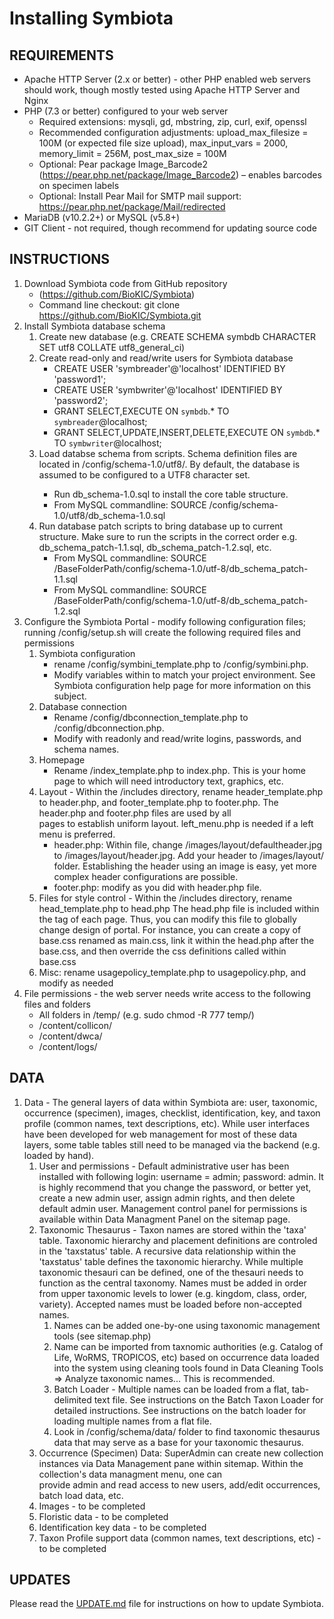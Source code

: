 # Installing Symbiota

## REQUIREMENTS

- Apache HTTP Server (2.x or better) - other PHP enabled web servers should work, though mostly tested using Apache HTTP Server and Nginx
- PHP (7.3 or better) configured to your web server
  - Required extensions: mysqli, gd, mbstring, zip, curl, exif, openssl
  - Recommended configuration adjustments: upload_max_filesize = 100M (or expected file size upload), max_input_vars = 2000, memory_limit = 256M, post_max_size = 100M
  - Optional: Pear package Image_Barcode2 (https://pear.php.net/package/Image_Barcode2) – enables barcodes on specimen labels
  - Optional: Install Pear Mail for SMTP mail support: https://pear.php.net/package/Mail/redirected
- MariaDB (v10.2.2+) or MySQL (v5.8+)
- GIT Client - not required, though recommend for updating source code

## INSTRUCTIONS

1. Download Symbiota code from GitHub repository
   - (https://github.com/BioKIC/Symbiota)
   - Command line checkout: git clone https://github.com/BioKIC/Symbiota.git
2. Install Symbiota database schema
   1. Create new database (e.g. CREATE SCHEMA symbdb CHARACTER SET utf8 COLLATE utf8_general_ci)
   2. Create read-only and read/write users for Symbiota database
      - CREATE USER 'symbreader'@'localhost' IDENTIFIED BY 'password1';
      - CREATE USER 'symbwriter'@'localhost' IDENTIFIED BY 'password2';
      - GRANT SELECT,EXECUTE ON `symbdb`.\* TO `symbreader`@localhost;
      - GRANT SELECT,UPDATE,INSERT,DELETE,EXECUTE ON `symbdb`.\* TO `symbwriter`@localhost;
   3. Load databse schema from scripts. Schema definition files are located in <SymbiotaBaseFolder>/config/schema-1.0/utf8/. By default, the database is assumed to be configured to a UTF8 character set.
      - Run db_schema-1.0.sql to install the core table structure.
      - From MySQL commandline: SOURCE <BaseFolderPath>/config/schema-1.0/utf8/db_schema-1.0.sql
   4. Run database patch scripts to bring database up to current structure. Make sure to run the scripts in the correct order e.g. db_schema_patch-1.1.sql, db_schema_patch-1.2.sql, etc.
      - From MySQL commandline: SOURCE /BaseFolderPath/config/schema-1.0/utf-8/db_schema_patch-1.1.sql
      - From MySQL commandline: SOURCE /BaseFolderPath/config/schema-1.0/utf-8/db_schema_patch-1.2.sql
3. Configure the Symbiota Portal - modify following configuration files; running /config/setup.sh will create the following required files and permissions
   1. Symbiota configuration
      - rename /config/symbini_template.php to /config/symbini.php.
      - Modify variables within to match your project environment. See Symbiota configuration help page for more information on this subject.
   2. Database connection
      - Rename /config/dbconnection_template.php to /config/dbconnection.php.
      - Modify with readonly and read/write logins, passwords, and schema names.
   3. Homepage
      - Rename /index_template.php to index.php. This is your home page to which will need introductory text, graphics, etc.
   4. Layout - Within the /includes directory, rename header_template.php to header.php, and
      footer_template.php to footer.php. The header.php and footer.php files are used by all  
      pages to establish uniform layout. left_menu.php is needed if a left menu is preferred.
      - header.php: Within file, change /images/layout/defaultheader.jpg
        to /images/layout/header.jpg. Add your header to /images/layout/
        folder. Establishing the header using an image is easy, yet more
        complex header configurations are possible.
      - footer.php: modify as you did with header.php file.
   5. Files for style control - Within the /includes directory, rename head_template.php to head.php
      The head.php file is included within the <head> tag of each page.
      Thus, you can modify this file to globally change design of portal.
      For instance, you can create a copy of base.css renamed as main.css, link it within the head.php after the base.css,
      and then override the css definitions called within base.css
   6. Misc: rename usagepolicy_template.php to usagepolicy.php, and modify as needed
4. File permissions - the web server needs write access to the following files and folders
   - All folders in /temp/ (e.g. sudo chmod -R 777 temp/)
   - /content/collicon/
   - /content/dwca/
   - /content/logs/

## DATA

1. Data - The general layers of data within Symbiota are: user, taxonomic, occurrence (specimen), images,
   checklist, identification, key, and taxon profile (common names, text descriptions, etc).
   While user interfaces have been developed for web management for most of these data layers, some table tables still need to be managed via the backend (e.g. loaded by hand).
   1. User and permissions - Default administrative user has been installed with following login: username = admin; password: admin.
      It is highly recommend that you change the password, or better yet, create a new admin user, assign admin rights, and then delete default admin user.
      Management control panel for permissions is available within Data Managment Panel on the sitemap page.
   2. Taxonomic Thesaurus - Taxon names are stored within the 'taxa' table.
      Taxonomic hierarchy and placement definitions are controled in the
      'taxstatus' table. A recursive data relationship within the 'taxstatus'
      table defines the taxonomic hierarchy. While multiple taxonomic thesauri
      can be defined, one of the thesauri needs to function as the central
      taxonomy. Names must be added in order from upper taxonomic levels to
      lower (e.g. kingdom, class, order, variety). Accepted names must be
      loaded before non-accepted names.
      1. Names can be added one-by-one using taxonomic management tools (see sitemap.php)
      2. Name can be imported from taxnomic authorities (e.g. Catalog of Life, WoRMS, TROPICOS, etc)
         based on occurrence data loaded into the system using cleaning tools
         found in Data Cleaning Tools => Analyze taxonomic names... This is recommended.
      3. Batch Loader - Multiple names can be loaded from a flat,
         tab-delimited text file. See instructions on the Batch Taxon
         Loader for detailed instructions. See instructions on the
         batch loader for loading multiple names from a flat file.
      4. Look in /config/schema/data/ folder to find taxonomic
         thesaurus data that may serve as a base for your taxonomic
         thesaurus.
   3. Occurrence (Specimen) Data: SuperAdmin can create new collection instances via
      Data Management pane within sitemap. Within the collection's data managment menu, one can  
      provide admin and read access to new users, add/edit occurrences, batch load data, etc.
   4. Images - to be completed
   5. Floristic data - to be completed
   6. Identification key data - to be completed
   7. Taxon Profile support data (common names, text descriptions, etc) - to be completed

## UPDATES

Please read the [UPDATE.md](UPDATE.md) file for instructions on how to update Symbiota.
